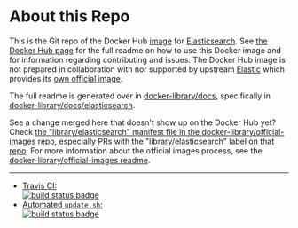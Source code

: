 # About this Repo

This is the Git repo of the Docker Hub [image](https://docs.docker.com/docker-hub/official_repos/) for [Elasticsearch](https://registry.hub.docker.com/_/elasticsearch/). See [the Docker Hub page](https://registry.hub.docker.com/_/elasticsearch/) for the full readme on how to use this Docker image and for information regarding contributing and issues. The Docker Hub image is not prepared in collaboration with nor supported by upstream [Elastic](https://elastic.co) which provides its [own official image](https://www.elastic.co/guide/en/elasticsearch/reference/current/docker.html).

The full readme is generated over in [docker-library/docs](https://github.com/docker-library/docs), specifically in [docker-library/docs/elasticsearch](https://github.com/docker-library/docs/tree/master/elasticsearch).

See a change merged here that doesn't show up on the Docker Hub yet? Check [the "library/elasticsearch" manifest file in the docker-library/official-images repo](https://github.com/docker-library/official-images/blob/master/library/elasticsearch), especially [PRs with the "library/elasticsearch" label on that repo](https://github.com/docker-library/official-images/labels/library%2Felasticsearch). For more information about the official images process, see the [docker-library/official-images readme](https://github.com/docker-library/official-images/blob/master/README.md).

---

-	[Travis CI:  
	![build status badge](https://img.shields.io/travis/docker-library/elasticsearch/master.svg)](https://travis-ci.org/docker-library/elasticsearch/branches)
-	[Automated `update.sh`:  
	![build status badge](https://doi-janky.infosiftr.net/job/update.sh/job/elasticsearch/badge/icon)](https://doi-janky.infosiftr.net/job/update.sh/job/elasticsearch)

<!-- THIS FILE IS GENERATED BY https://github.com/docker-library/docs/blob/master/generate-repo-stub-readme.sh -->
